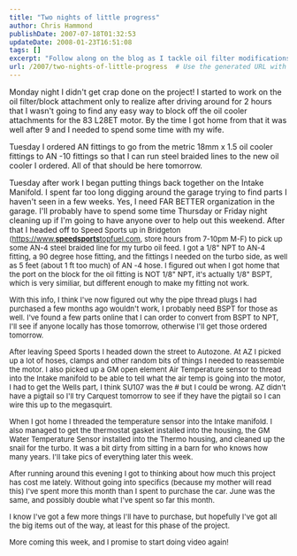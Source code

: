```yaml
---
title: "Two nights of little progress"
author: Chris Hammond
publishDate: 2007-07-18T01:32:53
updateDate: 2008-01-23T16:51:08
tags: []
excerpt: "Follow along on the blog as I tackle oil filter modifications and gather parts for turbo upgrades. Stay tuned for more updates! #CarProject #TurboUpgrade"
url: /2007/two-nights-of-little-progress  # Use the generated URL with year
---
```

<p>Monday night I didn't get crap done on the project! I started to work on the oil filter/block attachment only to realize after driving around for 2 hours that I wasn't going to find any easy way to block off the oil cooler attachments for the 83 L28ET motor. By the time I got home from that it was well after 9 and I needed to spend some time with my wife.</p> <p>Tuesday I ordered AN fittings to go from the metric 18mm x 1.5 oil cooler fittings to AN -10 fittings so that I can run steel braided lines to the new oil cooler I ordered. All of that should be here tomorrow.</p> <p>Tuesday after work I began putting things back together on the Intake Manifold. I spent far too long digging around the garage trying to find parts I haven't seen in a few weeks. Yes, I need FAR BETTER organization in the garage. I'll probably have to spend some time Thursday or Friday night cleaning up if I'm going to have anyone over to help out this weekend. After that I headed off to <font size="-1"><span class="a">Speed Sports up in Bridgeton (<a target="_blank" href="https://www.speedsportstopfuel.com">https://www.<strong>speed</strong><strong>sports</strong>topfuel.com</a>, store hours from 7-10pm M-F) to pick up some AN-4 steel braided line for my turbo oil feed. I got a 1/8&quot; NPT to AN-4 fitting, a 90 degree hose fitting, and the fittings I needed on the turbo side, as well as 5 feet (about 1 ft too much) of AN -4 hose. I figured out when I got home that the port on the block for the oil fitting is NOT 1/8&quot; NPT, it's actually 1/8&quot; BSPT, which is very similiar, but different enough to make my fitting not work.</span></font></p> <p><font size="-1"><span class="a">With this info, I think I've now figured out why the pipe thread plugs I had purchased a few months ago wouldn't work, I probably need BSPT for those as well. I've found a few parts online that I can order to convert from BSPT to NPT, I'll see if anyone locally has those tomorrow, otherwise I'll get those ordered tomorrow.</span></font></p> <p><font size="-1"><span class="a">After leaving Speed Sports I headed down the street to Autozone. At AZ I picked up a lot of hoses, clamps and other random bits of things I needed to reassemble the motor. I also picked up a GM open element Air Temperature sensor to thread into the Intake manifold to be able to tell what the air temp is going into the motor, I had to get the Wells part, I think SU107 was the # but I could be wrong. AZ didn't have a pigtail so I'll try Carquest tomorrow to see if they have the pigtail so I can wire this up to the megasquirt.</span></font></p> <p><font size="-1"><span class="a">When I got home I threaded the temperature sensor into the Intake manifold. I also managed to get the thermostat gasket installed into the housing, the GM Water Temperature Sensor installed into the Thermo housing, and cleaned up the snail for the turbo. It was a bit dirty from sitting in a barn for who knows how many years. I'll take pics of everything later this week.</span></font></p> <p><font size="-1">After running around this evening I got to thinking about how much this project has cost me lately. Without going into specifics (because my mother will read this) I've spent more this month than I spent to purchase the car. June was the same, and possibly double what I've spent so far this month.</font></p> <p><font size="-1">I know I've got a few more things I'll have to purchase, but hopefully I've got all the big items out of the way, at least for this phase of the project.</font></p> <p><font size="-1">More coming this week, and I promise to start doing video again!</font></p> <p><font size="-1"><span class="a"><br /> </span></font></p>

